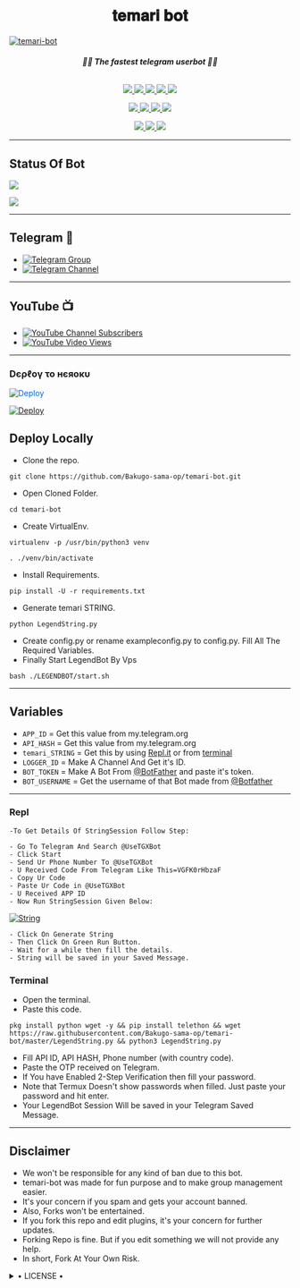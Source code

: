 <h1 align="center">
<b> 𝐭𝐞𝐦𝐚𝐫𝐢 𝐛𝐨𝐭 </b>
</h1>

[![temari-bot](https://te.legra.ph/file/45c4e41881f7b7b72e6b9.jpg)](https://github.com/Bakugo-sama-op/temari-bot)

<h6 align="center">
  <b>💌💝 The fastest telegram userbot 💝💌</b>
</h6>

<p align="center">
<a href="https://github.com/Bakugo-sama-op/temari-bot" alt="GitHub closed issues"> <img src="https://img.shields.io/github/issues-closed-raw/LEGEND-OS/LEGENDBOT?style=flat&logo=github&color=success" /> </a>
<a href="https://github.com/Bakugo-sama-op/temari-bot/graphs/contributors" alt="GitHub contributors"> <img src="https://img.shields.io/github/contributors/Bakugo-sama-op/temari-bot?style=flat&logo=github" /> </a>
<a href="https://github.com/Bakugo-sama-op/temari-bot/network/members" alt="GitHub forks"> <img src="https://img.shields.io/github/forks/Bakugo-sama-op/temari-bot?label=Forks&logo=github" /> </a>
<a href="https://github.com/Bakugo-sama-op/temari-bot" alt="GitHub closed pull requests"> <img src="https://img.shields.io/github/issues-pr-closed-raw/Bakugo-sama-op/temari-bot?color=success" /> </a>
<a href="https://github.com/Bakugo-sama-op/temari-bot" alt="GitHub issues"> <img src="https://img.shields.io/github/issues-raw/Bakugo-sama-op/temari-bot?style=flat&logo=github&color=yellow" /> </a>
</p>
<p align="center">
<a href="https://www.python.org/" alt="made-with-python"> <img src="https://img.shields.io/badge/Made%20with-Python-1f425f.svg?style=flat&logo=python&color=blue" /> </a>
<a href="https://github.com/Bakugo-sama-op/temari-bot" alt="Docker!"> <img src="https://aleen42.github.io/badges/src/docker.svg" /> </a>
<a href="https://github.com/Bakugo-sama-op/temari-bot" alt="GitHub repo size"> <img src="https://img.shields.io/github/repo-size/Bakugo-sama-op/temari-bot" /> </a>
<a href="https://github.com/Bakugo-sama-op/temari-bot/blob/master/LICENSE" alt="GPLv3 license"> <img src="https://img.shields.io/badge/License-GPLv3-blue.svg" /> </a>
</p>
<p align="center">
<a href="https://t.me/Legend_Userbot" alt="Telegram!"> <img src="https://aleen42.github.io/badges/src/telegram.svg" /> </a>
<a href="https://github.com/LEGEND-OS/LEGENDBOT/graphs/commit-activity" alt="Maintenance"> <img src="https://img.shields.io/badge/Maintained%3F-yes-green.svg" /> </a>
<a href="https://makeapullrequest.com" alt="PRs Welcome"> <img src="https://img.shields.io/badge/PRs-welcome-brightgreen.svg?style=flat-square" /> </a>
</p>

------
## Status Of Bot 
<p align="left">
    <a href="https://github.com/Bakugo-sama-op/temari-bot/network/members"><img src="https://img.shields.io/github/forks/Bakugo-sama-op/temari-bot?label=Forks&logoColor=Black&style=social"></a><p align="left"><a href="https://github.com/Bakugo-sama-op/temari-bot/stargazers"><img src="https://img.shields.io/github/stars/Bakugo-sama-op/temari-bot?logoColor=Blue&style=social"></a><p align="left"><a href="https://github.com/Bakugo-sama-op/temari-bot"></a><p align="left"><a href="https://github.com/Bakugo-sama-op/temari-bot?"></a>

------
## Telegram 🏪
- [![Telegram Group](https://img.shields.io/badge/Telegram-Group-brightgreen)](https://t.me/animenikko)
- [![Telegram Channel](https://img.shields.io/badge/Telegram-Channel-brightgreen)](https://t.me/Official_LegendBot)

------
## YouTube 📺
- [![YouTube Channel Subscribers](https://img.shields.io/youtube/channel/subscribers/UCvp8PY25PTRhFDZjLv3sVfg?style=social)](https://youtube.com/channel/UCvp8PY25PTRhFDZjLv3sVfg)
- [![YouTube Video Views](https://img.shields.io/youtube/views/9dQgdUJfk_k?label=Tutorial+•+Heroku+•&style=social)](https://youtu.be/9dQgdUJfk_k)

------------
<h3> Dєρℓογ το нєяοκυ </h3>

<a href="https://dashboard.heroku.com/new?button-url=https%3A%2F%2Fgithub.com%2FLEGEND-OS%2FLEGENDBOT&template=https%3A%2F%2Fgithub.com%2FLEGEND-OS%2FLEGENDBOT" rel="nofollow" style="background-color: initial; box-sizing: border-box; color: #0366d6; text-decoration-line: none;"><img alt="Deploy" data-canonical-src="https://www.herokucdn.com/deploy/button.svg" src="https://camo.githubusercontent.com/83b0e95b38892b49184e07ad572c94c8038323fb/68747470733a2f2f7777772e6865726f6b7563646e2e636f6d2f6465706c6f792f627574746f6e2e737667" style="border-style: none; box-sizing: initial; max-width: 100%;" /></a></div>
</a>


[![Deploy](https://telegra.ph/file/1ded5ead2f8cc5828897a.jpg)](https://dashboard.heroku.com/new?button-url=https%3A%2F%2Fgithub.com%2FLEGEND-OS%2FLEGENDBOT&template=https%3A%2F%2Fgithub.com%2FLEGEND-OS%2FLEGENDBOT)

## Deploy Locally

- Clone the repo. 

`git clone https://github.com/Bakugo-sama-op/temari-bot.git`
- Open Cloned Folder.

`cd temari-bot`
- Create VirtualEnv.

`virtualenv -p /usr/bin/python3 venv`

`. ./venv/bin/activate`
- Install Requirements.

`pip install -U -r requirements.txt`
- Generate temari STRING.

`python LegendString.py`
- Create config.py or rename exampleconfig.py to config.py. Fill All The Required Variables.
- Finally Start LegendBot By Vps

`bash ./LEGENDBOT/start.sh`

---------

## Variables

- `APP_ID`  =  Get this value from my.telegram.org
- `API_HASH`  =  Get this value from my.telegram.org
- `temari_STRING`  =  Get this by using [Repl.it](#Repl) or from [terminal](#Terminal)
- `LOGGER_ID`  =  Make A Channel And Get it's ID.
- `BOT_TOKEN`  =  Make A Bot From [@BotFather](https://t.me/botfather) and paste it's token.
- `BOT_USERNAME`  =  Get the username of that Bot made from [@Botfather](https://t.me/botfather)

------
### Repl


    -To Get Details Of StringSession Follow Step: 

    - Go To Telegram And Search @UseTGXBot
    - Click Start
    - Send Ur Phone Number To @UseTGXBot
    - U Received Code From Telegram Like This=VGFK0rHbzaF
    - Copy Ur Code
    - Paste Ur Code in @UseTGXBot
    - U Received APP ID
    - Now Run StringSession Given Below:
   

[![String](https://te.legra.ph/file/c404509f7479e427d54cf.jpg)](https://replit.com/@KrishnaJaiswal1/LEGENDBOT#main.py) 

    - Click On Generate String
    - Then Click On Green Run Button.
    - Wait for a while then fill the details.
    - String will be saved in your Saved Message.


### Terminal
- Open the terminal.
- Paste this code.

`pkg install python wget -y && pip install telethon && wget https://raw.githubusercontent.com/Bakugo-sama-op/temari-bot/master/LegendString.py && python3 LegendString.py`
- Fill API ID, API HASH, Phone number (with country code).
- Paste the OTP received on Telegram.
- If You have Enabled 2-Step Verification then fill your password.
- Note that Termux Doesn't show passwords when filled. Just paste your password and hit enter.
- Your LegendBot Session Will be saved in your Telegram Saved Message.


------
## Disclaimer
- We won't be responsible for any kind of ban due to this bot.
- temari-bot was made for fun purpose and to make group management easier.
- It's your concern if you spam and gets your account banned.
- Also, Forks won't be entertained.
- If you fork this repo and edit plugins, it's your concern for further updates.
- Forking Repo is fine. But if you edit something we will not provide any help.
- In short, Fork At Your Own Risk.

<details>

  <summary> • LICENSE • </summary>

![](https://www.gnu.org/graphics/gplv3-or-later.png)

Bakugo-sama-op

Poject [temari-bot](https://github.com/Bakugo-sama-op/temari-bot) is free software: you can redistribute it and/or modify

it under the terms of the GNU General Public License as published by

the Free Software Foundation, either version 3 of the License, or

(at your option) any later version.

This program is distributed in the hope that it will be useful,

but WITHOUT ANY WARRANTY; without even the implied warranty of

MERCHANTABILITY or FITNESS FOR A PARTICULAR PURPOSE.  See the

GNU General Public License for more details.

You should have received a copy of the GNU General Public License

along with this program. If not, see <https://www.gnu.org/licenses/>.

</details>
